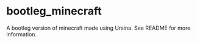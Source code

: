 # bootleg_minecraft
A bootleg version of minecraft made using Ursina. See README for more information.

